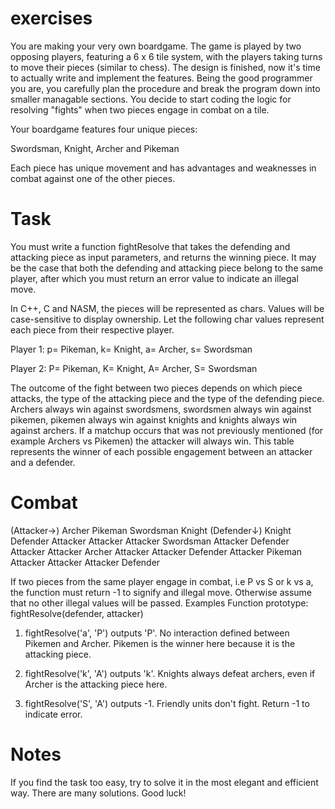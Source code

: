 # exercises
You are making your very own boardgame. The game is played by two opposing players, featuring a 6 x 6 tile system, with the players taking turns to move their pieces (similar to chess). The design is finished, now it's time to actually write and implement the features. Being the good programmer you are, you carefully plan the procedure and break the program down into smaller managable sections. You decide to start coding the logic for resolving "fights" when two pieces engage in combat on a tile.

Your boardgame features four unique pieces:

Swordsman, Knight, Archer and Pikeman

Each piece has unique movement and has advantages and weaknesses in combat against one of the other pieces.

# Task
You must write a function fightResolve that takes the defending and attacking piece as input parameters, and returns the winning piece. It may be the case that both the defending and attacking piece belong to the same player, after which you must return an error value to indicate an illegal move.

In C++, C and NASM, the pieces will be represented as chars. Values will be case-sensitive to display ownership. Let the following char values represent each piece from their respective player.

Player 1: p= Pikeman, k= Knight, a= Archer, s= Swordsman

Player 2: P= Pikeman, K= Knight, A= Archer, S= Swordsman

The outcome of the fight between two pieces depends on which piece attacks, the type of the attacking piece and the type of the defending piece. Archers always win against swordsmens, swordsmen always win against pikemen, pikemen always win against knights and knights always win against archers. If a matchup occurs that was not previously mentioned (for example Archers vs Pikemen) the attacker will always win. This table represents the winner of each possible engagement between an attacker and a defender.

# Combat
(Attacker→)  Archer	  Pikeman	  Swordsman	 Knight
(Defender↓)	
  Knight	  Defender	Attacker	Attacker	Attacker
  Swordsman	Attacker	Defender	Attacker	Attacker
  Archer	  Attacker	Attacker	Defender	Attacker
  Pikeman	  Attacker	Attacker	Attacker	Defender

If two pieces from the same player engage in combat, i.e P vs S or k vs a, the function must return -1 to signify and illegal move. Otherwise assume that no other illegal values will be passed.
Examples
Function prototype: fightResolve(defender, attacker)

1. fightResolve('a', 'P') outputs 'P'. No interaction defined between Pikemen and Archer. Pikemen is the winner here because it is the attacking piece.

2. fightResolve('k', 'A') outputs 'k'. Knights always defeat archers, even if Archer is the attacking piece here.

3. fightResolve('S', 'A') outputs -1. Friendly units don't fight. Return -1 to indicate error.

# Notes
If you find the task too easy, try to solve it in the most elegant and efficient way. There are many solutions. Good luck!
